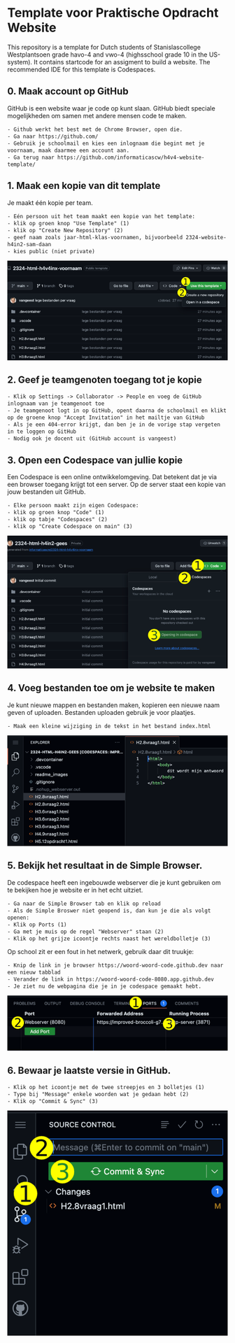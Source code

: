 # Template voor Praktische Opdracht Website

This repository is a template for Dutch students of Stanislascollege Westplantsoen grade havo-4 and vwo-4 (highsschool grade 10 in the US-system).
It contains startcode for an assigment to build a website. The recommended IDE for this template is Codespaces.

## 0. Maak account op GitHub

GitHub is een website waar je code op kunt slaan. GitHub biedt speciale mogelijkheden om samen met andere mensen code te maken.

    - Github werkt het best met de Chrome Browser, open die.
    - Ga naar https://github.com/ 
    - Gebruik je schoolmail en kies een inlognaam die begint met je voornaam, maak daarmee een account aan.
    - Ga terug naar https://github.com/informaticascw/h4v4-website-template/

## 1. Maak een kopie van dit template

Je maakt één kopie per team.

    - Eén persoon uit het team maakt een kopie van het template:
    - klik op groen knop "Use Template" (1)
    - klik op "Create New Repository" (2)
    - geef naam zoals jaar-html-klas-voornamen, bijvoorbeeld 2324-website-h4in2-sam-daan
    - kies public (niet private)

![Use template](images/template.png)

## 2. Geef je teamgenoten toegang tot je kopie

    - Klik op Settings -> Collaborator -> People en voeg de GitHub inlognaam van je teamgenoot toe
    - Je teamgenoot logt in op GitHub, opent daarna de schoolmail en klikt op de groene knop "Accept Invitation" in het mailtje van GitHub
    - Als je een 404-error krijgt, dan ben je in de vorige stap vergeten in te loggen op GitHub
    - Nodig ook je docent uit (GitHub account is vangeest)

## 3. Open een Codespace van jullie kopie

Een Codespace is een online ontwikkelomgeving. Dat betekent dat je via een browser toegang krijgt tot een server. Op de server staat een kopie van jouw bestanden uit GitHub.

    - Elke persoon maakt zijn eigen Codespace:
    - klik op groen knop "Code" (1)
    - klik op tabje "Codespaces" (2)
    - klik op "Create Codespace on main" (3)
  
![Codespace](images/codespace.png)

## 4. Voeg bestanden toe om je website te maken

Je kunt nieuwe mappen en bestanden maken, kopieren een nieuwe naam geven of uploaden. Bestanden uploaden gebruik je voor plaatjes.

    - Maak een kleine wijziging in de tekst in het bestand index.html
    
![Bestanden](images/bestand.png)

## 5. Bekijk het resultaat in de Simple Browser.

De codespace heeft een ingebouwde webserver die je kunt gebruiken om te bekijken hoe je website er in het echt uitziet.

    - Ga naar de Simple Browser tab en klik op reload
    - Als de Simple Broswer niet geopend is, dan kun je die als volgt openen:
    - Klik op Ports (1)
    - Ga met je muis op de regel "Webserver" staan (2)
    - Klik op het grijze icoontje rechts naast het wereldbolletje (3)

Op school zit er een fout in het netwerk, gebruik daar dit truukje:

    - Knip de link in je browser https://woord-woord-code.github.dev naar een nieuw tabblad
    - Verander de link in https://woord-woord-code-8080.app.github.dev
    - Je ziet nu de webpagina die je in je codespace gemaakt hebt.
  
![Preview](images/port.png)

## 6. Bewaar je laatste versie in GitHub.

    - Klik op het icoontje met de twee streepjes en 3 bolletjes (1)
    - Type bij "Message" enkele woorden wat je gedaan hebt (2)
    - Klik op "Commit & Sync" (3)
  
![Commit](images/commit.png)


     

